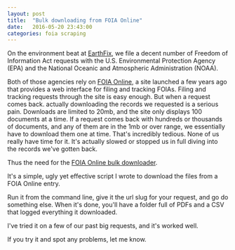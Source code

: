 ```yaml
---
layout: post
title:  "Bulk downloading from FOIA Online"
date:   2016-05-20 23:43:00
categories: foia scraping
---
```


On the environment beat at [EarthFix](http://www.opb.org/news/topic/environment/), we file a decent number of Freedom of Information Act requests with the U.S. Environmental Protection Agency (EPA) and the National Oceanic and Atmospheric Administration (NOAA).

Both of those agencies rely on [FOIA Online](https://foiaonline.regulations.gov/foia/action/public/home), a site launched a few years ago that provides a web interface for filing and tracking FOIAs. Filing and tracking requests through the site is easy enough. But when a request comes back. actually downloading the records we requested is a serious pain. Downloads are limited to 20mb, and the site only displays 100 documents at a time. If a request comes back with hundreds or thousands of documents, and any of them are in the 1mb or over range, we essentially have to download them one at time. That's incredibly tedious. None of us really have time for it. It's actually slowed or stopped us in full diving into the records we've gotten back.    

Thus the need for the [FOIA Online bulk downloader](https://github.com/tonyschick/foia-online).

It's a simple, ugly yet effective script I wrote to download the files from a FOIA Online entry.

Run it from the command line, give it the url slug for your request, and go do something else. When it's done, you'll have a folder full of PDFs and a CSV that logged everything it downloaded.

I've tried it on a few of our past big requests, and it's worked well.

If you try it and spot any problems, let me know.

